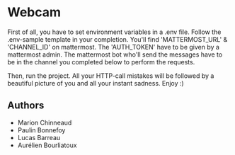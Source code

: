 # Webcam

First of all, you have to set environment variables in a .env file. Follow the .env-sample template in your completion.
You'll find 'MATTERMOST_URL' & 'CHANNEL_ID' on mattermost. The 'AUTH_TOKEN' have to be given by a mattermost admin.
The mattermost bot who'll send the messages have to be in the channel you completed below to perform the requests.

Then, run the project. All your HTTP-call mistakes will be followed by a beautiful picture of you and all your instant 
sadness. Enjoy :)

## Authors

- Marion Chinneaud
- Paulin Bonnefoy
- Lucas Barreau
- Aurélien Bourliatoux